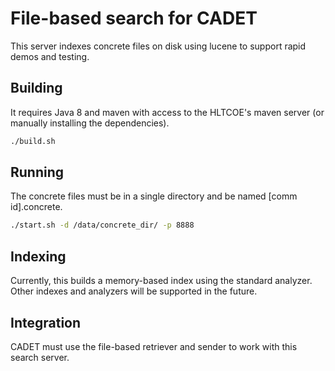 File-based search for CADET
===============================
This server indexes concrete files on disk using lucene to support rapid demos and testing.

Building
---------------
It requires Java 8 and maven with access to the HLTCOE's maven server (or manually installing the dependencies).

```bash
./build.sh
```

Running
--------------
The concrete files must be in a single directory and be named [comm id].concrete.

```bash
./start.sh -d /data/concrete_dir/ -p 8888
```

Indexing
----------------
Currently, this builds a memory-based index using the standard analyzer.
Other indexes and analyzers will be supported in the future.

Integration
----------------
CADET must use the file-based retriever and sender to work with this search server.
